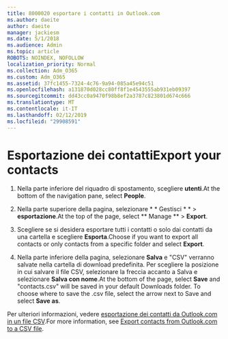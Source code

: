 ```yaml
---
title: 8000020 esportare i contatti in Outlook.com
ms.author: daeite
author: daeite
manager: jackiesm
ms.date: 5/1/2018
ms.audience: Admin
ms.topic: article
ROBOTS: NOINDEX, NOFOLLOW
localization_priority: Normal
ms.collection: Adm_O365
ms.custom: Adm_O365
ms.assetid: 37fc1455-7324-4c76-9a94-085a45e94c51
ms.openlocfilehash: a131870d028cc80ff8f1e4543555ab931eb09397
ms.sourcegitcommit: dd43cc0a9470f98b8ef2a3787c823801d674c666
ms.translationtype: MT
ms.contentlocale: it-IT
ms.lasthandoff: 02/12/2019
ms.locfileid: "29908591"
---
```

# <a name="export-your-contacts"></a><span data-ttu-id="23cfb-102">Esportazione dei contatti</span><span class="sxs-lookup"><span data-stu-id="23cfb-102">Export your contacts</span></span>

1. <span data-ttu-id="23cfb-103">Nella parte inferiore del riquadro di spostamento, scegliere **utenti**.</span><span class="sxs-lookup"><span data-stu-id="23cfb-103">At the bottom of the navigation pane, select **People**.</span></span>
    
2. <span data-ttu-id="23cfb-104">Nella parte superiore della pagina, selezionare \* \* Gestisci \* \* \> **esportazione**.</span><span class="sxs-lookup"><span data-stu-id="23cfb-104">At the top of the page, select \*\* Manage \*\* \> **Export**.</span></span>
    
3. <span data-ttu-id="23cfb-105">Scegliere se si desidera esportare tutti i contatti o solo dai contatti da una cartella e scegliere **Esporta**.</span><span class="sxs-lookup"><span data-stu-id="23cfb-105">Choose if you want to export all contacts or only contacts from a specific folder and select **Export**.</span></span> 
    
4. <span data-ttu-id="23cfb-p101">Nella parte inferiore della pagina, selezionare **Salva** e "CSV" verranno salvate nella cartella di download predefinita. Per scegliere la posizione in cui salvare il file CSV, selezionare la freccia accanto a Salva e selezionare **Salva con nome**.</span><span class="sxs-lookup"><span data-stu-id="23cfb-p101">At the bottom of the page, select **Save** and "contacts.csv" will be saved in your default Downloads folder. To choose where to save the .csv file, select the arrow next to Save and select **Save as**.</span></span> 
    
<span data-ttu-id="23cfb-108">Per ulteriori informazioni, vedere [esportazione dei contatti da Outlook.com in un file CSV](https://go.microsoft.com/fwlink/p/?linkid=873137).</span><span class="sxs-lookup"><span data-stu-id="23cfb-108">For more information, see [Export contacts from Outlook.com to a CSV file](https://go.microsoft.com/fwlink/p/?linkid=873137).</span></span>
  

